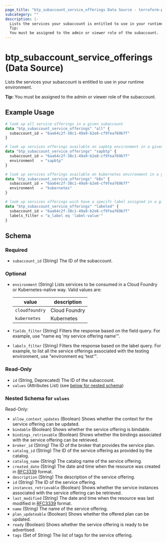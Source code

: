 ```yaml
---
page_title: "btp_subaccount_service_offerings Data Source - terraform-provider-btp"
subcategory: ""
description: |-
  Lists the services your subaccount is entitled to use in your runtime environment.
  Tip:
  You must be assigned to the admin or viewer role of the subaccount.
---
```


# btp_subaccount_service_offerings (Data Source)

Lists the services your subaccount is entitled to use in your runtime environment.

__Tip:__
You must be assigned to the admin or viewer role of the subaccount.

## Example Usage

```terraform
# look up all service offerings in a given subaccount 
data "btp_subaccount_service_offerings" "all" {
  subaccount_id = "6aa64c2f-38c1-49a9-b2e8-cf9fea769b7f"
}

# look up services offerings available on sapbtp environment in a given subaccount
data "btp_subaccount_service_offerings" "sapbtp" {
  subaccount_id = "6aa64c2f-38c1-49a9-b2e8-cf9fea769b7f"
  environment   = "sapbtp"
}

# look up services offerings available on kubernetes environment in a given subaccount
data "btp_subaccount_service_offerings" "k8s" {
  subaccount_id = "6aa64c2f-38c1-49a9-b2e8-cf9fea769b7f"
  environment   = "kubernetes"
}

# look up services offerings wich have a specifc label assigned in a given subaccount
data "btp_subaccount_service_offerings" "labeled" {
  subaccount_id = "6aa64c2f-38c1-49a9-b2e8-cf9fea769b7f"
  labels_filter = "a_label eq 'label-value'"
}
```

<!-- schema generated by tfplugindocs -->
## Schema

### Required

- `subaccount_id` (String) The ID of the subaccount.

### Optional

- `environment` (String) Lists services to be consumed in a Cloud Foundry or Kubernetes-native way. Valid values are: 
 
  | value | description | 
  | --- | --- | 
  | `cloudfoundry` | Cloud Foundry | 
  | `kubernetes` | Kubernetes |
- `fields_filter` (String) Filters the response based on the field query. For example, use "name eq 'my service offering name'".
- `labels_filter` (String) Filters the response based on the label query.  For example, to list all the service offerings associated with the testing environment, use "environment eq 'test'".

### Read-Only

- `id` (String, Deprecated) The ID of the subaccount.
- `values` (Attributes List) (see [below for nested schema](#nestedatt--values))

<a id="nestedatt--values"></a>
### Nested Schema for `values`

Read-Only:

- `allow_context_updates` (Boolean) Shows whether the context for the service offering can be updated.
- `bindable` (Boolean) Shows whether the service offering is bindable.
- `bindings_retrievable` (Boolean) Shows whether the bindings associated with the service offering can be retrieved.
- `broker_id` (String) The ID of the broker that provides the service plan.
- `catalog_id` (String) The ID of the service offering as provided by the catalog.
- `catalog_name` (String) The catalog name of the service offering.
- `created_date` (String) The date and time when the resource was created in [RFC3339](https://www.ietf.org/rfc/rfc3339.txt) format.
- `description` (String) The description of the service offering.
- `id` (String) The ID of the service offering.
- `instances_retrievable` (Boolean) Shows whether the service instances associated with the service offering can be retrieved.
- `last_modified` (String) The date and time when the resource was last modified in [RFC3339](https://www.ietf.org/rfc/rfc3339.txt) format.
- `name` (String) The name of the service offering.
- `plan_updateable` (Boolean) Shows whether the offered plan can be updated.
- `ready` (Boolean) Shows whether the service offering is ready to be advertised.
- `tags` (Set of String) The list of tags for the service offering.